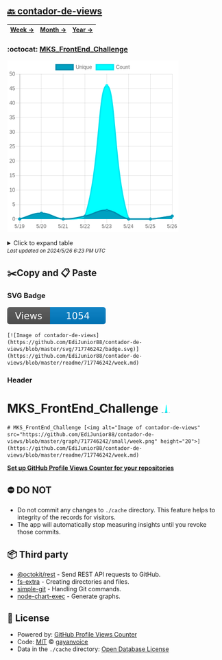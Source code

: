 ## [🔙 contador-de-views](https://github.com/EdiJunior88/contador-de-views)
| [**Week →**](https://github.com/EdiJunior88/contador-de-views/blob/master/readme/717746242/week.md) | [**Month →**](https://github.com/EdiJunior88/contador-de-views/blob/master/readme/717746242/month.md) | [**Year →**](https://github.com/EdiJunior88/contador-de-views/blob/master/readme/717746242/year.md) |
| ---- | ---- | ----- |
### :octocat: [MKS_FrontEnd_Challenge](https://github.com/EdiJunior88/MKS_FrontEnd_Challenge)
![Image of contador-de-views](https://github.com/EdiJunior88/contador-de-views/blob/master/graph/717746242/large/week.png)

<details>
	<summary>Click to expand table</summary>
	<h2>:calendar: Week Page Views Table</h2>
<table>
	<tr>
		<th>
			Last Updated
		</th>
		<th>
			Unique
		</th>
		<th>
			Count
		</th>
	</tr>
	<tr>
		<td>
			<code>2024/5/26</code>
		</td>
		<td>
			<code>1</code>
		</td>
		<td>
			<code>1</code>
		</td>
	</tr>
	<tr>
		<td>
			<code>2024/5/25</code>
		</td>
		<td>
			<code>0</code>
		</td>
		<td>
			<code>0</code>
		</td>
	</tr>
	<tr>
		<td>
			<code>2024/5/24</code>
		</td>
		<td>
			<code>0</code>
		</td>
		<td>
			<code>0</code>
		</td>
	</tr>
	<tr>
		<td>
			<code>2024/5/23</code>
		</td>
		<td>
			<code>3</code>
		</td>
		<td>
			<code>46</code>
		</td>
	</tr>
	<tr>
		<td>
			<code>2024/5/22</code>
		</td>
		<td>
			<code>1</code>
		</td>
		<td>
			<code>1</code>
		</td>
	</tr>
	<tr>
		<td>
			<code>2024/5/21</code>
		</td>
		<td>
			<code>0</code>
		</td>
		<td>
			<code>0</code>
		</td>
	</tr>
	<tr>
		<td>
			<code>2024/5/20</code>
		</td>
		<td>
			<code>2</code>
		</td>
		<td>
			<code>2</code>
		</td>
	</tr>
	<tr>
		<td>
			<code>2024/5/19</code>
		</td>
		<td>
			<code>0</code>
		</td>
		<td>
			<code>0</code>
		</td>
	</tr>
</table>

</details>
<small><i>Last updated on 2024/5/26 6:23 PM UTC</i></small>

## ✂️Copy and 📋 Paste
### SVG Badge
[![Image of contador-de-views](https://github.com/EdiJunior88/contador-de-views/blob/master/svg/717746242/badge.svg)](https://github.com/EdiJunior88/contador-de-views/blob/master/readme/717746242/week.md)
```readme
[![Image of contador-de-views](https://github.com/EdiJunior88/contador-de-views/blob/master/svg/717746242/badge.svg)](https://github.com/EdiJunior88/contador-de-views/blob/master/readme/717746242/week.md)
```
### Header
# MKS_FrontEnd_Challenge [<img alt="Image of contador-de-views" src="https://github.com/EdiJunior88/contador-de-views/blob/master/graph/717746242/small/week.png" height="20">](https://github.com/EdiJunior88/contador-de-views/blob/master/readme/717746242/week.md)
```readme
# MKS_FrontEnd_Challenge [<img alt="Image of contador-de-views" src="https://github.com/EdiJunior88/contador-de-views/blob/master/graph/717746242/small/week.png" height="20">](https://github.com/EdiJunior88/contador-de-views/blob/master/readme/717746242/week.md)
```
[**Set up GitHub Profile Views Counter for your repositories**](https://github.com/gayanvoice/github-profile-views-counter)
## ⛔ DO NOT
- Do not commit any changes to `./cache` directory. This feature helps to integrity of the records for visitors.
- The app will automatically stop measuring insights until you revoke those commits.
## 📦 Third party

- [@octokit/rest](https://www.npmjs.com/package/@octokit/rest) - Send REST API requests to GitHub.
- [fs-extra](https://www.npmjs.com/package/fs-extra) - Creating directories and files.
- [simple-git](https://www.npmjs.com/package/simple-git) - Handling Git commands.
- [node-chart-exec](https://www.npmjs.com/package/node-chart-exec) - Generate graphs.
## 📄 License
- Powered by: [GitHub Profile Views Counter](https://github.com/gayanvoice/github-profile-views-counter)
- Code: [MIT](./LICENSE) © [gayanvoice](https://github.com/gayanvoice/github-profile-views-counter)
- Data in the `./cache` directory: [Open Database License](https://opendatacommons.org/licenses/odbl/1-0/)